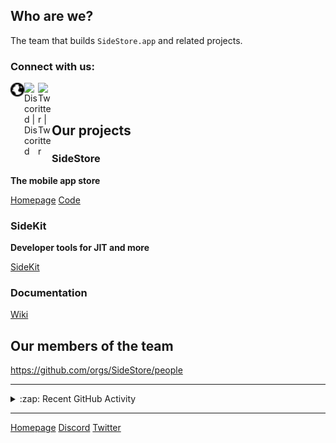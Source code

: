 <!-- 
Docs: How to use GitHub README and actions to auto-generate embedded content.
https://github.com/anuraghazra/github-readme-stats
https://www.youtube.com/watch?v=n6d4KHSKqGk
https://github.com/rahuldkjain/github-profile-readme-generator
 -->

## Who are we?

The team that builds `SideStore.app` and related projects.

### Connect with us:

<!--
[![Website](https://img.shields.io/website?label=sidestore.io&style=for-the-badge&url=https://sidestore.io)](https://sidestore.io)
[![Twitter Follow](https://img.shields.io/twitter/follow/sidestore_io?color=1DA1F2&logo=twitter&style=for-the-badge)](https://twitter.com/intent/follow?original_referer=https%3A%2F%2Fgithub.com%2Fsidestore&screen_name=sidestore)
[![GitHub Followers](https://img.shields.io/github/followers/sidestore?style=for-the-badge)]()
[![GitHub Sponsors](https://img.shields.io/github/sponsors/sidestore?style=for-the-badge
)]() 
-->

[<img align="left" alt="sidestore.io" width="22px" src="https://raw.githubusercontent.com/iconic/open-iconic/master/svg/globe.svg" />][website]
[<img align="left" alt="Discord | Discord" width="22px" src="https://cdn.jsdelivr.net/npm/simple-icons@v3/icons/discord.svg" />][discord]
[<img align="left" alt="Twitter | Twitter" width="22px" src="https://cdn.jsdelivr.net/npm/simple-icons@v3/icons/twitter.svg" />][twitter]

<br />
<br />

## Our projects

### SideStore

__The mobile app store__

[Homepage][website]
[Code][git.sidestore]

### SideKit

__Developer tools for JIT and more__

[SideKit][git.sidekit]

### Documentation

[Wiki][wiki]

## Our members of the team

https://github.com/orgs/SideStore/people

---

<details>
  <summary>:zap: Recent GitHub Activity</summary>

<!--START_SECTION:activity-->
1. 💪 Opened PR [#15](https://github.com/SideStore/anisette-servers/pull/15) in [SideStore/anisette-servers](https://github.com/SideStore/anisette-servers)
2. 🗣 Commented on [#904](https://github.com/SideStore/SideStore/issues/904) in [SideStore/SideStore](https://github.com/SideStore/SideStore)
3. 🗣 Commented on [#778](https://github.com/SideStore/SideStore/issues/778) in [SideStore/SideStore](https://github.com/SideStore/SideStore)
4. 🗣 Commented on [#909](https://github.com/SideStore/SideStore/issues/909) in [SideStore/SideStore](https://github.com/SideStore/SideStore)
5. 🗣 Commented on [#909](https://github.com/SideStore/SideStore/issues/909) in [SideStore/SideStore](https://github.com/SideStore/SideStore)
6. 🗣 Commented on [#909](https://github.com/SideStore/SideStore/issues/909) in [SideStore/SideStore](https://github.com/SideStore/SideStore)
7. 🗣 Commented on [#909](https://github.com/SideStore/SideStore/issues/909) in [SideStore/SideStore](https://github.com/SideStore/SideStore)
8. ❗️ Closed issue [#909](https://github.com/SideStore/SideStore/issues/909) in [SideStore/SideStore](https://github.com/SideStore/SideStore)
9. 🗣 Commented on [#909](https://github.com/SideStore/SideStore/issues/909) in [SideStore/SideStore](https://github.com/SideStore/SideStore)
10. 🗣 Commented on [#909](https://github.com/SideStore/SideStore/issues/909) in [SideStore/SideStore](https://github.com/SideStore/SideStore)
11. ❗️ Opened issue [#909](https://github.com/SideStore/SideStore/issues/909) in [SideStore/SideStore](https://github.com/SideStore/SideStore)
12. 🗣 Commented on [#904](https://github.com/SideStore/SideStore/issues/904) in [SideStore/SideStore](https://github.com/SideStore/SideStore)
13. 🗣 Commented on [#782](https://github.com/SideStore/SideStore/issues/782) in [SideStore/SideStore](https://github.com/SideStore/SideStore)
14. ❗️ Closed issue [#782](https://github.com/SideStore/SideStore/issues/782) in [SideStore/SideStore](https://github.com/SideStore/SideStore)
15. 🗣 Commented on [#904](https://github.com/SideStore/SideStore/issues/904) in [SideStore/SideStore](https://github.com/SideStore/SideStore)
16. 🗣 Commented on [#908](https://github.com/SideStore/SideStore/issues/908) in [SideStore/SideStore](https://github.com/SideStore/SideStore)
17. ❗️ Opened issue [#908](https://github.com/SideStore/SideStore/issues/908) in [SideStore/SideStore](https://github.com/SideStore/SideStore)
18. 🗣 Commented on [#904](https://github.com/SideStore/SideStore/issues/904) in [SideStore/SideStore](https://github.com/SideStore/SideStore)
19. ❗️ Opened issue [#907](https://github.com/SideStore/SideStore/issues/907) in [SideStore/SideStore](https://github.com/SideStore/SideStore)
20. 🗣 Commented on [#599](https://github.com/SideStore/SideStore/issues/599) in [SideStore/SideStore](https://github.com/SideStore/SideStore)
<!--END_SECTION:activity-->

</details>

---

[Homepage][patreon] [Discord][discord] [Twitter][twitter]

<!--
- [Patreon][patreon]
- [OpenCollective][opencollective]
- [YouTube][youtube]
-->

[website]: https://sidestore.io
[wiki]: https://wiki.sidestore.io
[twitter]: https://twitter.com/sidestore_io
[discord]: https://discord.gg/sidestore-949183273383395328
[youtube]: https://youtube.com/TODO
[patreon]: https://www.patreon.com/SideStore
[opencollective]: https://opencollective.com/TODO
[git.sidestore]: https://github.com/SideStore/SideStore/
[git.sidekit]: https://github.com/SideStore/SideKit


